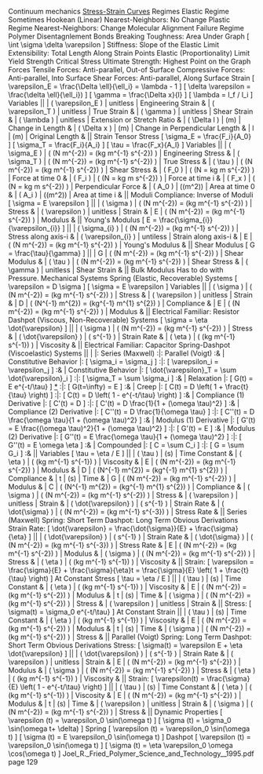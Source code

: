 Continuum mechanics
	[Stress-Strain Curves](http://i.imgur.com/uUmUkiU.png)
		Regimes
			Elastic Regime
				Sometimes Hookean (Linear)
				Nearest-Neighbors: No Change
			Plastic Regime
				Nearest-Neighbors: Change
				Molecular Alignment
			Failure Regime
				Polymer Disentagnlement
				Bonds Breaking
		Toughness: Area Under Graph
			\[ \int \sigma \delta \varepsilon \]
		Stiffness: Slope of the Elastic Limit
		Extensibility: Total Length Along Strain
		Points
			Elastic (Proportionality) Limit
			Yield Strength
			Critical Stress 
			Ultimate Strength: Highest Point on the Graph
	Forces
		Tensile Forces: Anti-parallel, Out-of Surface
		Compressive Forces: Anti-parallel, Into Surface
		Shear Forces: Anti-parallel, Along Surface
	Strain
		\[ \varepsilon_E = \frac{\Delta \ell}{\ell_i} = \lambda - 1 \]
		\[ \delta \varepsilon = \frac{\delta \ell}{\ell_i}) \]
		\[ \gamma = \frac{\Delta x}{l} \]
		\[ \lambda = l_f / l_i \]
		Variables
			||
			| \( \varepsilon_E \)		| unitless		| Engineering Strain					&
			| \( \varepsilon_T \)		| unitless		| True Strain							&
			| \( \gamma \)				| unitless		| Shear Strain							&
			| \( \lambda \)				| unitless		| Extension or Stretch Ratio			&
			| \( \Delta l \)			| (m)			| Change in Length						&
			| \( \Delta x \)			| (m)			| Change in Perpendicular Length		&
			| l							| (m)			| Original Length						&
			||
		Strain Tensor
	Stress
		\[ \sigma_E = \frac{F_i}{A_0} \]
		\[ \sigma_T = \frac{F_i}{A_i} \]
		\[ \tau = \frac{F_x}{A_l} \]
		Variables
			||
			| \( \sigma_E \)		| \( (N m^{-2}) = (kg m^{-1} s^{-2}) \)		| Engineering Stress	&
			| \( \sigma_T \)		| \( (N m^{-2}) = (kg m^{-1} s^{-2}) \)		| True Stress			&
			| \( \tau \)			| \( (N m^{-2}) = (kg m^{-1} s^{-2}) \)		| Shear Stress			&
			| \( F_0 \)				| \( (N = kg m s^{-2}) \)					| Force at time 0		&
			| \( F_i \)				| \( (N = kg m s^{-2}) \)					| Force at time i		&
			| \( F_x \)				| \( (N = kg m s^{-2}) \)					| Perpendicular Force	&
			| \( A_0 \)				| \((m^2)\)									| Area at time 0		&
			| \( A_i \)				| \((m^2)\)									| Area at time i		&
			||
	Moduli
		Compliance: Inverse of Moduli
		\[ \sigma = E \varepsilon \]
			||
			| \( \sigma \)			| \( (N m^{-2}) = (kg m^{-1} s^{-2}) \)		| Stress	&
			| \( \varepsilon \)		| unitless									| Strain	&
			| E						| \( (N m^{-2}) = (kg m^{-1} s^{-2}) \)		| Modulus	&
			||
		Young's Modulus
			\[ E = \frac{\sigma_{i}}{\varepsilon_{i}} \]
				||
				| \( \sigma_{i} \)			| \( (N m^{-2}) = (kg m^{-1} s^{-2}) \)		| Stress along axis-i	&
				| \( \varepsilon_{i} \)		| untiless									| Strain along axis-i	&
				| E							| \( (N m^{-2}) = (kg m^{-1} s^{-2}) \)		| Young's Modulus		&
				||
		Shear Modulus
			\[ G = \frac{\tau}{\gamma} \]
				||
				| G						| \( (N m^{-2}) = (kg m^{-1} s^{-2}) \)		| Shear Modulus			&
				| \( \tau \)			| \( (N m^{-2}) = (kg m^{-1} s^{-2}) \)		| Shear Stress			&
				| \( \gamma \)			| unitless									| Shear Strain			&
				||
		Bulk Modulus
			Has to do with Pressure.
	Mechanical Systems
		Spring (Elastic, Recoverable) Systems
			\[ \varepsilon = D \sigma \]
			\[ \sigma = E \varepsilon \]
			Variables
				||
				| \( \sigma \)			| \( (N m^{-2}) = (kg m^{-1} s^{-2}) \)			| Stress		&
				| \( \varepsilon \)		| unitless										| Strain		&
				| D						| \( (N^{-1} m^{2}) = (kg^{-1} m^{1} s^{2}) \)	| Compliance	&
				| E						| \( (N m^{-2}) = (kg m^{-1} s^{-2}) \)			| Modulus		&
				||
			Electrical Familiar: Resistor
		Dashpot (Viscous, Non-Recoverable) Systems
			\[ \sigma = \eta \dot{\varepsilon} \]
				||
				| \( \sigma \)				| \( (N m^{-2}) = (kg m^{-1} s^{-2}) \)		| Stress		&
				| \( \dot{\varepsilon} \)	| \( s^{-1} \)								| Strain Rate	&
				| \( \eta \)				| \( (kg m^{-1} s^{-1}) \)					| Viscosity		&
				||
			Electrical Familiar: Capacitor
		Spring-Dashpot (Viscoelastic) Systems
			||
			| 							|: Series (Maxwell)													:|: Parallel (Voigt)											:&
			| Constitutive Behavior 	|: \[ \sigma_i = \sigma_j \]										:|: \[ \varepsilon_i = \varepsilon_j \]							:&
			| Constitutive Behavior 	|: \[ \dot{\varepsilon}_T = \sum \dot{\varepsilon}_i \]				:|: \[ \sigma_T = \sum \sigma_i \]								:&
			| Relaxation				|: \[ G(t) = E e^{-t/\tau} \] [*](http://i.imgur.com/05mf4oA.png)	:|: \[ G(t=\infty) = E \]										:&
			| Creep						|: \[ C(t) = D \left( 1 + \frac{t}{\tau} \right) \]					:|: \[ C(t) = D \left( 1 - e^{-t/\tau} \right) \]				:&
			| Compliance (1) Derivative	|: \[ C'(t) = D \]													:|: \[ C'(t)  = D \frac{1}{1 + (\omega \tau)^2} \]				:&
			| Compliance (2) Derivative	|: \[ C''(t) = D \frac{1}{\omega \tau} \]							:|: \[ C''(t) = D \frac{\omega \tau}{1 + (\omega \tau)^2} \]	:&
			| Modulus (1) Derivative	|: \[ G'(t) = E \frac{(\omega \tau)^2}{1 + (\omega \tau)^2} \]		:|: \[ G'(t) = E \]												:&
			| Modulus (2) Derivative	|: \[ G''(t) = E  \frac{\omega \tau}{1 + (\omega \tau)^2} \]		:|: \[ G''(t) = E \omega \eta \]								:&
			| Compounded 				|: \[ C = \sum C_i \]												:|:	\[ G = \sum G_i \]											:&
			||
			Variables
				\[ \tau = \eta / E \]
				||
				| \( \tau \)				| (s)											| Time Constant		&
				| \( \eta \)				| \( (kg m^{-1} s^{-1}) \)						| Viscosity			&
				| E							| \( (N m^{-2}) = (kg m^{-1} s^{-2}) \)			| Modulus			&
				| D							| \( (N^{-1} m^{2}) = (kg^{-1} m^{1} s^{2}) \)	| Compliance		&
				| t							| (s)											| Time				&
				| G							| \( (N m^{-2}) = (kg m^{-1} s^{-2}) \)			| Modulus			&
				| C							| \( (N^{-1} m^{2}) = (kg^{-1} m^{1} s^{2}) \)	| Compliance		&
				| \( \sigma \)				| \( (N m^{-2}) = (kg m^{-1} s^{-2}) \)			| Stress			&
				| \( \varepsilon \)			| unitless										| Strain			&
				| \( \dot{\varepsilon} \)	| \( s^{-1} \)									| Strain Rate		&
				| \( \dot{\sigma} \)		| \( (N m^{-2}) = (kg m^{-1} s^{-3}) \)			| Stress Rate		&
				||
			Series (Maxwell)
				Spring: Short Term
				Dashpot: Long Term
				Obvious Derivations
					Strain Rate: \[ \dot{\varepsilon} = \frac{\dot{\sigma}}{E} + \frac{\sigma}{\eta} \] 
						||
						| \( \dot{\varepsilon} \)	| \( s^{-1} \)								| Strain Rate	&
						| \( \dot{\sigma} \)		| \( (N m^{-2}) = (kg m^{-1} s^{-3}) \)		| Stress Rate	&
						| E							| \( (N m^{-2}) = (kg m^{-1} s^{-2}) \)		| Modulus		&
						| \( \sigma \)				| \( (N m^{-2}) = (kg m^{-1} s^{-2}) \)		| Stress		&
						| \( \eta \)				| \( (kg m^{-1} s^{-1}) \)					| Viscosity		&
						||
					Strain: \[ \varepsilon = \frac{\sigma}{E} + \frac{\sigma}{\eta}t = \frac{\sigma}{E} \left( 1 + \frac{t}{\tau} \right) \]
						At Constant Stress
						\[ \tau = \eta / E \]
						||
						| \( \tau \)			| (s)										| Time Constant	&
						| \( \eta \)			| \( (kg m^{-1} s^{-1}) \)					| Viscosity		&
						| E						| \( (N m^{-2}) = (kg m^{-1} s^{-2}) \)		| Modulus		&
						| t						| (s)										| Time			&
						| \( \sigma \)			| \( (N m^{-2}) = (kg m^{-1} s^{-2}) \)		| Stress		&
						| \( \varepsilon \)		| unitless									| Strain		&
						||
					Stress: \[ \sigma(t) = \sigma_0 e^{-t/\tau} \]
						At Constant Strain
						||
						| \( \tau \)			| (s)										| Time Constant	&
						| \( \eta \)			| \( (kg m^{-1} s^{-1}) \)					| Viscosity		&
						| E						| \( (N m^{-2}) = (kg m^{-1} s^{-2}) \)		| Modulus		&
						| t						| (s)										| Time			&
						| \( \sigma \)			| \( (N m^{-2}) = (kg m^{-1} s^{-2}) \)		| Stress		&
						||
			Parallel (Voigt)
				Spring: Long Term
				Dashpot: Short Term
				Obvious Derivations
					Stress: \[ \sigma(t) = \varepsilon E + \eta \dot{\varepsilon} \]
						||
						| \( \dot{\varepsilon} \)	| \( s^{-1} \)								| Strain Rate	&
						| \( \varepsilon \)			| unitless									| Strain		&
						| E							| \( (N m^{-2}) = (kg m^{-1} s^{-2}) \)		| Modulus		&
						| \( \sigma \)				| \( (N m^{-2}) = (kg m^{-1} s^{-2}) \)		| Stress		&
						| \( \eta \)				| \( (kg m^{-1} s^{-1}) \)					| Viscosity		&
						||
					Strain: \[ \varepsilon(t) = \frac{\sigma}{E} \left( 1 - e^{-t/\tau} \right) \]
						||
						| \( \tau \)			| (s)										| Time Constant		&
						| \( \eta \)			| \( (kg m^{-1} s^{-1}) \)					| Viscosity			&
						| E						| \( (N m^{-2}) = (kg m^{-1} s^{-2}) \)		| Modulus			&
						| t						| (s)										| Time				&
						| \( \varepsilon \)		| unitless									| Strain			&
						| \( \sigma \)			| \( (N m^{-2}) = (kg m^{-1} s^{-2}) \)		| Stress			&
						||
			Dynamic Properties
				\[ \varepsilon (t) = \varepsilon_0 \sin(\omega t) \]
				\[ \sigma (t) = \sigma_0 \sin(\omega t+ \delta) \]
				Spring
					\[ \varepsilon (t) = \varepsilon_0 \sin(\omega t) \]
					\[ \sigma (t) = E \varepsilon_0 \sin(\omega t) \]
				Dashpot
					\[ \varepsilon (t) = \varepsilon_0 \sin(\omega t) \] 
					\[ \sigma (t) = \eta \varepsilon_0 \omega \cos(\omega t) \]
			Joel_R._Fried_Polymer_Science_and_Technology__1995.pdf
			page 129